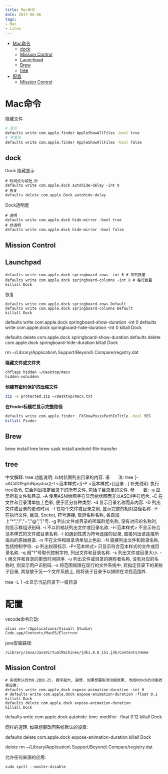 ```yaml
---
title: Mac命令
date: 2017-06-06
tags:
- Mac
- Linux
---
```

<!-- TOC -->

- [Mac命令](#mac命令)
    - [dock](#dock)
    - [Mission Control](#mission-control)
    - [Launchpad](#launchpad)
    - [Brew](#brew)
    - [tree](#tree)
- [配置](#配置)
    - [Mission Control](#mission-control-1)

<!-- /TOC -->

# Mac命令

隐藏文件
```bash
# 显示
defaults write com.apple.finder AppleShowAllFiles -bool true
# 不显示
defaults write com.apple.finder AppleShowAllFiles -bool false
```

## dock

Dock 隐藏显示
```shell
# 时间设为最短,秒
defaults write com.apple.dock autohide-delay -int 0
# 恢复
defaults delete com.apple.Dock autohide-delay
```

Dock透明度
```shell
# 透明
defaults write com.apple.dock hide-mirror -bool true
# 非透明
defaults write com.apple.dock hide-mirror -bool false
```

## Mission Control


## Launchpad

```shell
defaults write com.apple.dock springboard-rows -int 6 # 每列数量
defaults write com.apple.dock springboard-columns -int 8 # 每行数量
killall Dock
```

恢复
```shell
defaults write com.apple.dock springboard-rows Default
defaults write com.apple.dock springboard-columns Default
killall Dock
```

defaults write com.apple.dock springboard-show-duration -int 0
defaults write com.apple.dock springboard-hide-duration -int 0
killall Dock

defaults delete com.apple.dock springboard-show-duration
defaults delete com.apple.dock springboard-hide-duration
killall Dock

rm ~/Library/Application\ Support/Beyond\ Compare/registry.dat

**隐藏文件或文件夹**

```bash
chflags hidden ~/Desktop/macx
hidden-nohidden
```

**创建有密码保护的压缩文件**


```bash
zip -e protected.zip ~/Desktop/macx.txt
```

**在Finder标题栏显示完整路径**

```bash
defaults write com.apple.finder _FXShowPosixPathInTitle -bool YES
killall Finder
```

## Brew

brew install tree
brew cask install android-file-transfer


## tree
中文解释: tree
功能说明: 以树状图列出目录的内容.
语　　法: tree [-aACdDfFgilnNpqstux][-I <范本样式>][-P <范本样式>][目录...]
补充说明: 执行tree指令, 它会列出指定目录下的所有文件, 包括子目录里的文件.
参　　数:
  -a   显示所有文件和目录.
  -A   使用ASNI绘图字符显示树状图而非以ASCII字符组合.
  -C   在文件和目录清单加上色彩, 便于区分各种类型.
  -d   显示目录名称而非内容.
  -D   列出文件或目录的更改时间.
  -f   在每个文件或目录之前, 显示完整的相对路径名称.
  -F   在执行文件, 目录, Socket, 符号连接, 管道名称名称, 各自加上"*","/","=","@","|"号.
  -g   列出文件或目录的所属群组名称, 没有对应的名称时, 则显示群组识别码.
  -i   不以阶梯状列出文件或目录名称.
  -I<范本样式>   不显示符合范本样式的文件或目录名称.
  -l   如遇到性质为符号连接的目录, 直接列出该连接所指向的原始目录.
  -n   不在文件和目录清单加上色彩.
  -N   直接列出文件和目录名称, 包括控制字符.
  -p   列出权限标示.
  -P<范本样式>   只显示符合范本样式的文件或目录名称.
  -q   用"?"号取代控制字符, 列出文件和目录名称.
  -s   列出文件或目录大小.
  -t   用文件和目录的更改时间排序.
  -u   列出文件或目录的拥有者名称, 没有对应的名称时, 则显示用户识别码.
  -x   将范围局限在现行的文件系统中, 若指定目录下的某些子目录, 其存放于另一个文件系统上, 则将该子目录予以排除在寻找范围外.


tree -L 1 -d:显示当前目录下一级目录



# 配置

vscode命令启动:

`alias vs='/Applications/Visual\ Studio\ Code.app/Contents/MacOS/Electron'`

java安装路径:

`/Library/Java/JavaVirtualMachines/jdk1.8.0_151.jdk/Contents/Home`

## Mission Control

```shell
# 系统默认的为0.2到0.25. 数字越大, 越慢. 如果想要取消动画效果, 改成0dock的动画效果设置: 
defaults write com.apple.dock expose-animation-duration -int 0
# defaults write com.apple.dock expose-animation-duration -float 0.1
killall Dock
defaults delete com.apple.dock expose-animation-duration
killall Dock
```

defaults write com.apple.dock autohide-time-modifier -float 0.12
killall Dock

同样的道理.
如果想要改回系统默认的设置: 

defaults delete com.apple.dock expose-animation-duration
killall Dock



delete
rm ~/Library/Application\ Support/Beyond\ Compare/registry.dat



允许任何来源的应用:
```shell
sudo spctl --master-disable
```

